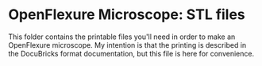 OpenFlexure Microscope: STL files
=================================

This folder contains the printable files you'll need in order to make an
OpenFlexure microscope.  My intention is that the printing is described in
the DocuBricks format documentation, but this file is here for convenience.
